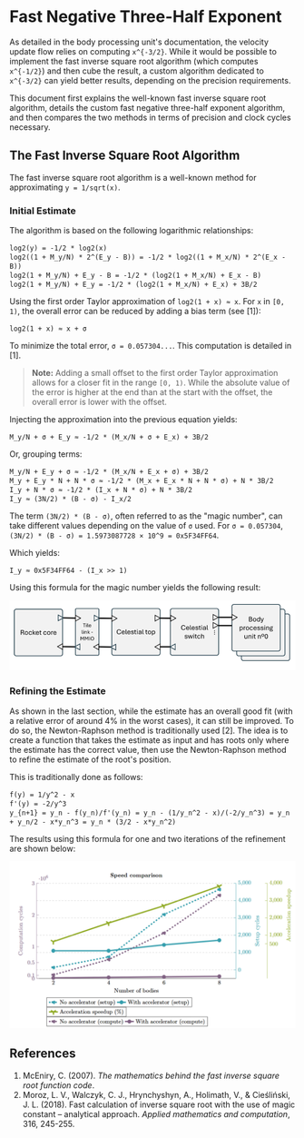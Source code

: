 
# Fast Negative Three-Half Exponent

As detailed in the body processing unit's documentation, the velocity update flow relies on computing `x^{-3/2}`. While it would be possible to implement the fast inverse square root algorithm (which computes `x^{-1/2}`) and then cube the result, a custom algorithm dedicated to `x^{-3/2}` can yield better results, depending on the precision requirements.

This document first explains the well-known fast inverse square root algorithm, details the custom fast negative three-half exponent algorithm, and then compares the two methods in terms of precision and clock cycles necessary.

## The Fast Inverse Square Root Algorithm

The fast inverse square root algorithm is a well-known method for approximating `y = 1/sqrt(x)`.

### Initial Estimate

The algorithm is based on the following logarithmic relationships:

```
log2(y) = -1/2 * log2(x)
log2((1 + M_y/N) * 2^(E_y - B)) = -1/2 * log2((1 + M_x/N) * 2^(E_x - B))
log2(1 + M_y/N) + E_y - B = -1/2 * (log2(1 + M_x/N) + E_x - B)
log2(1 + M_y/N) + E_y = -1/2 * (log2(1 + M_x/N) + E_x) + 3B/2
```

Using the first order Taylor approximation of `log2(1 + x) ≈ x`. For `x` in `[0, 1)`, the overall error can be reduced by adding a bias term (see [1]):

```
log2(1 + x) ≈ x + σ
```

To minimize the total error, `σ = 0.057304...`. This computation is detailed in [1].

> **Note:** Adding a small offset to the first order Taylor approximation allows for a closer fit in the range `[0, 1)`. While the absolute value of the error is higher at the end than at the start with the offset, the overall error is lower with the offset.

Injecting the approximation into the previous equation yields:

```
M_y/N + σ + E_y ≈ -1/2 * (M_x/N + σ + E_x) + 3B/2
```

Or, grouping terms:

```
M_y/N + E_y + σ ≈ -1/2 * (M_x/N + E_x + σ) + 3B/2
M_y + E_y * N + N * σ ≈ -1/2 * (M_x + E_x * N + N * σ) + N * 3B/2
I_y + N * σ ≈ -1/2 * (I_x + N * σ) + N * 3B/2
I_y ≈ (3N/2) * (B - σ) - I_x/2
```

The term `(3N/2) * (B - σ)`, often referred to as the "magic number", can take different values depending on the value of `σ` used. For `σ = 0.057304`, `(3N/2) * (B - σ) = 1.5973087728 × 10^9 = 0x5F34FF64`.

Which yields:

```
I_y ≈ 0x5F34FF64 - (I_x >> 1)
```

Using this formula for the magic number yields the following result:

![Relative error of fast inverse square root](../assets/image.png)

### Refining the Estimate

As shown in the last section, while the estimate has an overall good fit (with a relative error of around 4% in the worst cases), it can still be improved. To do so, the Newton-Raphson method is traditionally used [2]. The idea is to create a function that takes the estimate as input and has roots only where the estimate has the correct value, then use the Newton-Raphson method to refine the estimate of the root's position.

This is traditionally done as follows:

```
f(y) = 1/y^2 - x
f'(y) = -2/y^3
y_{n+1} = y_n - f(y_n)/f'(y_n) = y_n - (1/y_n^2 - x)/(-2/y_n^3) = y_n + y_n/2 - x*y_n^3 = y_n * (3/2 - x*y_n^2)
```

The results using this formula for one and two iterations of the refinement are shown below:

![Relative error after refining](../assets/PerfGraph.png)

## References

1. McEniry, C. (2007). *The mathematics behind the fast inverse square root function code*.
2. Moroz, L. V., Walczyk, C. J., Hrynchyshyn, A., Holimath, V., & Cieśliński, J. L. (2018). Fast calculation of inverse square root with the use of magic constant – analytical approach. *Applied mathematics and computation*, 316, 245-255.